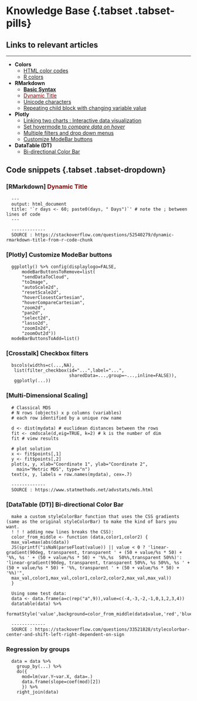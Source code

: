 **Knowledge Base** {.tabset .tabset-pills}
================

## Links to relevant articles

-----

* **Colors**
  + [HTML color codes](https://htmlcolorcodes.com/)
  + [R colors](http://www.stat.columbia.edu/~tzheng/files/Rcolor.pdf)
* **RMarkdown**
  + [**Basic Syntax**](https://www.markdownguide.org/basic-syntax/)
  + [<span style="color:DarkRed">Dynamic Title</span>](https://stackoverflow.com/questions/52540279/dynamic-rmarkdown-title-from-r-code-chunk)
  + [Unicode characters](https://jrgraphix.net/r/Unicode)
  + [Repeating child block with changing variable value](https://gist.github.com/rmoff/a043676a2f084b81a434)
* **Plotly**
  + [Linking two charts : Interactive data visualization](https://s3.amazonaws.com/assets.datacamp.com/production/course_7193/slides/chapter3.pdf)
  + [Set hovermode to *compare data on hover*](https://stackoverflow.com/questions/46730394/r-set-plotly-hovermode-to-compare-data-on-hover)
  + [Multiple filters and drop down menus](https://stackoverflow.com/questions/51718742/multiple-filters-and-drop-down-menus-for-plotly-in-r)
  + [Customize ModeBar buttons](https://stackoverflow.com/questions/37437808/how-to-custom-or-display-modebar-in-plotly)
* **DataTable (DT)**
  + [Bi-directional Color Bar](https://stackoverflow.com/questions/33521828/stylecolorbar-center-and-shift-left-right-dependent-on-sign)


## Code snippets  {.tabset .tabset-dropdown}

### [RMarkdown] <span style="color:DarkRed">Dynamic Title</span>

      ---
      output: html_document
      title: '`r days <- 60; paste0(days, " Days")`' # note the ; between lines of code
      ---
      
      -------------
      SOURCE : https://stackoverflow.com/questions/52540279/dynamic-rmarkdown-title-from-r-code-chunk


### [Plotly] Customize ModeBar buttons

      ggplotly() %>% config(displaylogo=FALSE,  
          modeBarButtonsToRemove=list(  
          "sendDataToCloud",  
          "toImage",  
          "autoScale2d",  
          "resetScale2d",  
          "hoverClosestCartesian",  
          "hoverCompareCartesian",
          "zoom2d",
          "pan2d",
          "select2d",
          "lasso2d",
          "zoomIn2d",
          "zoomOut2d"))  
      modeBarButtonsToAdd=list()
 

### [Crosstalk] Checkbox filters

      bscols(widths=c(...,NA),
       list(filter_checkbox(id="...",label="...",
                            sharedData=...,group=~...,inline=FALSE)),
       ggplotly(...))


### [Multi-Dimensional Scaling]

      # Classical MDS
      # N rows (objects) x p columns (variables)
      # each row identified by a unique row name

      d <- dist(mydata) # euclidean distances between the rows
      fit <- cmdscale(d,eig=TRUE, k=2) # k is the number of dim
      fit # view results

      # plot solution
      x <- fit$points[,1]
      y <- fit$points[,2]
      plot(x, y, xlab="Coordinate 1", ylab="Coordinate 2",
        main="Metric MDS", type="n")
      text(x, y, labels = row.names(mydata), cex=.7)
      
      -------------
      SOURCE : https://www.statmethods.net/advstats/mds.html


### [DataTable (DT)] Bi-directional Color Bar

      make a custom styleColorBar function that uses the CSS gradients (same as the original styleColorBar) to make the kind of bars you want.
      ! ! ! adding new lines breaks the CSS):
      color_from_middle <- function (data,color1,color2) {
      max_val=max(abs(data))
      JS(sprintf("isNaN(parseFloat(value)) || value < 0 ? 'linear-gradient(90deg, transparent, transparent ' + (50 + value/%s * 50) + '%%, %s ' + (50 + value/%s * 50) + '%%,%s  50%%,transparent 50%%)': 'linear-gradient(90deg, transparent, transparent 50%%, %s 50%%, %s ' + (50 + value/%s * 50) + '%%, transparent ' + (50 + value/%s * 50) + '%%)'",
      max_val,color1,max_val,color1,color2,color2,max_val,max_val))
      }
      
      Using some test data:
      data <- data.frame(a=c(rep("a",9)),value=c(-4,-3,-2,-1,0,1,2,3,4))
      datatable(data) %>%
      formatStyle('value',background=color_from_middle(data$value,'red','blue'))
      
      -------------
      SOURCE : https://stackoverflow.com/questions/33521828/stylecolorbar-center-and-shift-left-right-dependent-on-sign


### Regression by groups

      data = data %>%
        group_by(...) %>%
        do({
          mod=lm(var.Y~var.X, data=.)
          data.frame(slope=coef(mod)[2])
          }) %>%
        right_join(data)
